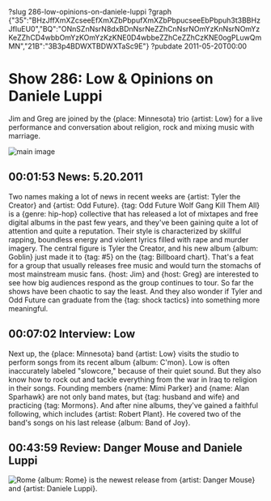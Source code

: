 ?slug 286-low-opinions-on-daniele-luppi
?graph {"35":"BHzJffXmXZcseeEfXmXZbPbpufXmXZbPbpucseeEbPbpuh3t3BBHzJfIuEU0","BQ":"ONnSZnNsrN8dxBDnNsrNeZZhCnNsrNOmYzKnNsrNOmYzKeZZhCD4wbbOmYzKOmYzKzKNE0D4wbbeZZhCeZZhCzKNE0ogPLuwQmMN","21B":"3B3p4BDWXTBDWXTaSc9E"}
?pubdate 2011-05-20T00:00

# Show 286: Low & Opinions on Daniele Luppi
Jim and Greg are joined by the {place: Minnesota} trio {artist: Low} for a live performance and conversation about religion, rock and mixing music with marriage.

![main image](http://static.soundopinions.org/images/2011/low.jpg)

## 00:01:53 News: 5.20.2011
Two names making a lot of news in recent weeks are {artist: Tyler the Creator} and {artist: Odd Future}. {tag: Odd Future Wolf Gang Kill Them All} is a {genre: hip-hop} collective that has released a lot of mixtapes and free digital albums in the past few years, and they've been gaining quite a lot of attention and quite a reputation. Their style is characterized by skillful rapping, boundless energy and violent lyrics filled with rape and murder imagery. The central figure is Tyler the Creator, and his new album {album: Goblin} just made it to {tag: #5} on the {tag: Billboard chart}. That's a feat for a group that usually releases free music and would turn the stomachs of most mainstream music fans. {host: Jim} and {host: Greg} are interested to see how big audiences respond as the group continues to tour. So far the shows have been chaotic to say the least. And they also wonder if Tyler and Odd Future can graduate from the {tag: shock tactics} into something more meaningful.

## 00:07:02 Interview: Low
Next up, the {place: Minnesota} band {artist: Low} visits the studio to perform songs from its recent album {album: C'mon}. Low is often inaccurately labeled "slowcore," because of their quiet sound. But they also know how to rock out and tackle everything from the war in Iraq to religion in their songs. Founding members {name: Mimi Parker} and {name: Alan Sparhawk} are not only band mates, but {tag: husband and wife} and practicing {tag: Mormons}. And after nine albums, they've gained a faithful following, which includes {artist: Robert Plant}. He covered two of the band's songs on his last release {album: Band of Joy}. 

## 00:43:59 Review: Danger Mouse and Daniele Luppi
![Rome](http://is1.mzstatic.com/image/thumb/Music/v4/7d/51/cb/7d51cba8-3ba1-8b42-8215-22b7c5ab553e/source/600x600bb.jpg "110951238/710697778")
{album: Rome} is the newest release from {artist: Danger Mouse} and {artist: Daniele Luppi}.